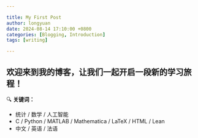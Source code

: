 ```yaml
---

title: My First Post
author: longyuan
date: 2024-08-14 17:10:00 +0800
categories: [Blogging, Introduction]
tags: [writing]

---
```


## 欢迎来到我的博客，让我们一起开启一段新的学习旅程！

🔍 **关键词：**
* 统计 / 数学 / 人工智能
* C / Python / MATLAB / Mathematica / LaTeX / HTML / Lean
* 中文 / 英语 / 法语



